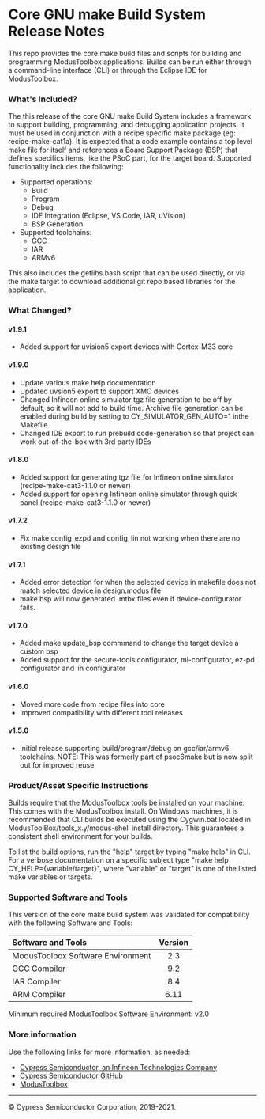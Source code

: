 # Core GNU make Build System Release Notes
This repo provides the core make build files and scripts for building and programming ModusToolbox applications. Builds can be run either through a command-line interface (CLI) or through the Eclipse IDE for ModusToolbox.

### What's Included?
The this release of the core GNU make Build System includes a framework to support building, programming, and debugging application projects. It must be used in conjunction with a recipe specific make package (eg: recipe-make-cat1a). It is expected that a code example contains a top level make file for itself and references a Board Support Package (BSP) that defines specifics items, like the PSoC part, for the target board. Supported functionality includes the following:
* Supported operations:
    * Build
    * Program
    * Debug
    * IDE Integration (Eclipse, VS Code, IAR, uVision)
    * BSP Generation
* Supported toolchains:
    * GCC
    * IAR
    * ARMv6

This also includes the getlibs.bash script that can be used directly, or via the make target to download additional git repo based libraries for the application.

### What Changed?
#### v1.9.1
* Added support for uvision5 export devices with Cortex-M33 core
#### v1.9.0
* Update various make help documentation
* Updated uvsion5 export to support XMC devices
* Changed Infineon online simulator tgz file generation to be off by default, so it will not add to build time. Archive file generation can be enabled during build by setting to CY_SIMULATOR_GEN_AUTO=1 inthe Makefile.
* Changed IDE export to run prebuild code-generation so that project can work out-of-the-box with 3rd party IDEs
#### v1.8.0
* Added support for generating tgz file for Infineon online simulator (recipe-make-cat3-1.1.0 or newer)
* Added support for opening Infineon online simulator through quick panel (recipe-make-cat3-1.1.0 or newer)
#### v1.7.2
* Fix make config_ezpd and config_lin not working when there are no existing design file
#### v1.7.1
* Added error detection for when the selected device in makefile does not match selected device in design.modus file
* make bsp will now generated .mtbx files even if device-configurator fails.
#### v1.7.0
* Added make update_bsp commmand to change the target device a custom bsp
* Added support for the secure-tools configurator, ml-configurator, ez-pd configurator and lin configurator
#### v1.6.0
* Moved more code from recipe files into core
* Improved compatibility with different tool releases
#### v1.5.0
* Initial release supporting build/program/debug on gcc/iar/armv6 toolchains.
NOTE: This was formerly part of psoc6make but is now split out for improved reuse

### Product/Asset Specific Instructions
Builds require that the ModusToolbox tools be installed on your machine. This comes with the ModusToolbox install. On Windows machines, it is recommended that CLI builds be executed using the Cygwin.bat located in ModusToolBox/tools_x.y/modus-shell install directory. This guarantees a consistent shell environment for your builds.

To list the build options, run the "help" target by typing "make help" in CLI. For a verbose documentation on a specific subject type "make help CY_HELP={variable/target}", where "variable" or "target" is one of the listed make variables or targets.

### Supported Software and Tools
This version of the core make build system was validated for compatibility with the following Software and Tools:

| Software and Tools                        | Version |
| :---                                      | :----:  |
| ModusToolbox Software Environment         | 2.3     |
| GCC Compiler                              | 9.2     |
| IAR Compiler                              | 8.4     |
| ARM Compiler                              | 6.11    |

Minimum required ModusToolbox Software Environment: v2.0

### More information
Use the following links for more information, as needed:
* [Cypress Semiconductor, an Infineon Technologies Company](http://www.cypress.com)
* [Cypress Semiconductor GitHub](https://github.com/cypresssemiconductorco)
* [ModusToolbox](https://www.cypress.com/products/modustoolbox-software-environment)

---
© Cypress Semiconductor Corporation, 2019-2021.